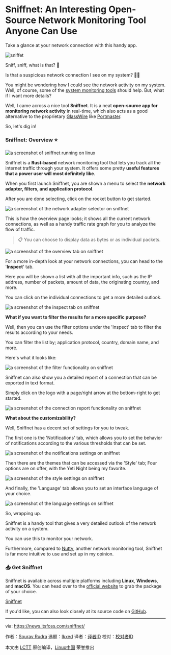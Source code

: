 [#]: subject: "Sniffnet: An Interesting Open-Source Network Monitoring Tool Anyone Can Use"
[#]: via: "https://news.itsfoss.com/sniffnet/"
[#]: author: "Sourav Rudra https://news.itsfoss.com/author/sourav/"
[#]: collector: "lkxed"
[#]: translator: "geekpi"
[#]: reviewer: " "
[#]: publisher: " "
[#]: url: " "

Sniffnet: An Interesting Open-Source Network Monitoring Tool Anyone Can Use
======

Take a glance at your network connection with this handy app.

![sniffet][1]

Sniff, sniff, what is that? 🤔

Is that a suspicious network connection I see on my system? 🚨❌

You might be wondering how I could see the network activity on my system. Well, of course, some of the [system monitoring tools][2] should help. But, what if I want more details?

Well, I came across a nice tool **Sniffnet**. It is a neat **open-source app for monitoring network activity** in real-time, which also acts as a good alternative to the proprietary [GlassWire][3] like [Portmaster][4].

So, let's dig in!

### Sniffnet: Overview ⭐

![a screenshot of sniffnet running on linux][5]

Sniffnet is a **Rust-based** network monitoring tool that lets you track all the internet traffic through your system. It offers some pretty **useful features that a power user will most definitely like**.

When you first launch Sniffnet, you are shown a menu to select the **network adapter, filters, and application protocol**.

After you are done selecting, click on the rocket button to get started.

![a screenshot of the network adapter selector on sniffnet][6]

This is how the overview page looks; it shows all the current network connections, as well as a handy traffic rate graph for you to analyze the flow of traffic.

> 📋 You can choose to display data as bytes or as individual packets.

![a screenshot of the overview tab on sniffnet][7]

For a more in-depth look at your network connections, you can head to the '**Inspect**' tab.

Here you will be shown a list with all the important info, such as the IP address, number of packets, amount of data, the originating country, and more.

You can click on the individual connections to get a more detailed outlook.

![a screenshot of the inspect tab on sniffnet][8]

**What if you want to filter the results for a more specific purpose?**

Well, then you can use the filter options under the 'Inspect' tab to filter the results according to your needs.

You can filter the list by; application protocol, country, domain name, and more.

Here's what it looks like:

![a screenshot of the filter functionality on sniffnet][9]

Sniffnet can also show you a detailed report of a connection that can be exported in text format.

Simply click on the logo with a page/right arrow at the bottom-right to get started.

![a screenshot of the connection report functionality on sniffnet][10]

**What about the customizability?**

Well, Sniffnet has a decent set of settings for you to tweak.

The first one is the 'Notifications' tab, which allows you to set the behavior of notifications according to the various thresholds that can be set.

![a screenshot of the notifications settings on sniffnet][11]

Then there are the themes that can be accessed via the 'Style' tab; Four options are on offer, with the Yeti Night being my favorite.

![a screenshot of the style settings on sniffnet][12]

And finally, the 'Language' tab allows you to set an interface language of your choice.

![a screenshot of the language settings on sniffnet][13]

So, wrapping up.

Sniffnet is a handy tool that gives a very detailed outlook of the network activity on a system.

You can use this to monitor your network.

Furthermore, compared to [Nutty][14], another network monitoring tool, Sniffnet is far more intuitive to use and set up in my opinion.

### 📥 Get Sniffnet

Sniffnet is available across multiple platforms including **Linux**, **Windows**, and **macOS**. You can head over to the [official website][15] to grab the package of your choice.

[Sniffnet][16]

If you'd like, you can also look closely at its source code on [GitHub][17].

--------------------------------------------------------------------------------

via: https://news.itsfoss.com/sniffnet/

作者：[Sourav Rudra][a]
选题：[lkxed][b]
译者：[译者ID](https://github.com/译者ID)
校对：[校对者ID](https://github.com/校对者ID)

本文由 [LCTT](https://github.com/LCTT/TranslateProject) 原创编译，[Linux中国](https://linux.cn/) 荣誉推出

[a]: https://news.itsfoss.com/author/sourav/
[b]: https://github.com/lkxed/
[1]: https://news.itsfoss.com/content/images/size/w1304/2023/05/sniffnet-first-look.jpg
[2]: https://itsfoss.com:443/linux-system-monitoring-tools/
[3]: https://www.glasswire.com:443/
[4]: https://news.itsfoss.com/portmaster-1-release/
[5]: https://news.itsfoss.com/content/images/2023/05/Sniffnet_1.jpg
[6]: https://news.itsfoss.com/content/images/2023/05/Sniffnet_2.jpg
[7]: https://news.itsfoss.com/content/images/2023/05/Sniffnet_3.jpg
[8]: https://news.itsfoss.com/content/images/2023/05/Sniffnet_4.jpg
[9]: https://news.itsfoss.com/content/images/2023/05/Sniffnet_5.jpg
[10]: https://news.itsfoss.com/content/images/2023/05/Sniffnet_6.jpg
[11]: https://news.itsfoss.com/content/images/2023/05/Sniffnet_7.jpg
[12]: https://news.itsfoss.com/content/images/2023/05/Sniffnet_8.jpg
[13]: https://news.itsfoss.com/content/images/2023/05/Sniffnet_9.jpg
[14]: https://itsfoss.com:443/nutty-network-monitoring-tool/
[15]: https://www.sniffnet.net:443/download/
[16]: https://www.sniffnet.net:443/download/
[17]: https://github.com:443/GyulyVGC/sniffnet